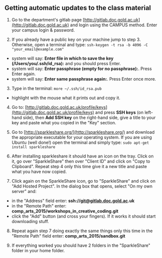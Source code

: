 ## Getting automatic updates to the class material

1. Go to the department's gitlab page [http://gitlab.doc.gold.ac.uk](http://gitlab.doc.gold.ac.uk) and login using the CAMPUS method. Enter your campus login & password.

2. If you already have a public key on your machine jump to step 3. Otherwise, open a terminal and type:
```ssh-keygen -t rsa -b 4096 -C "your_email@example.com"```
  * system will say: __Enter file in which to save the key (/Users/you/.ssh/id_rsa):__ and you should press Enter.
  * system will say: __Enter passphrase (empty for no passphrase):__. Press Enter again.
  * system will say: __Enter same passphrase again:__. Press Enter once more.

3. Type in the terminal:
```more ~/.ssh/id_rsa.pub```
  * highlight with the mouse what it prints out and copy it.

4. Go to: [http://gitlab.doc.gold.ac.uk/profile/keys](http://gitlab.doc.gold.ac.uk/profile/keys) and press __SSH keys__ (on left-hand side), then __Add SSH key__ on the right-hand side, give a title to your key and paste what you copied in the "Key" section.

5. Go to [http://sparkleshare.org/](http://sparkleshare.org/) and download the appropriate executable for your operating system. If you are using Ubuntu (well done!) open the terminal and simply type:
```sudo apt-get install sparkleshare```

6. After installing sparkleshare it should have an icon on the tray. Click on it, go over "SparkleShare" then over "Client ID" and click on "Copy to Clipboard". Repeat step 4 only this time give it a new title and paste what you have now copied.

7. Click again on the SparkleShare icon, go to "SparkleShare" and click on "Add Hosted Project". In the dialog box that opens, select "On my own server" and:
  * in the "Address" field enter: __ssh://git@gitlab.doc.gold.ac.uk__
  * in the "Remote Path" enter: __comp_arts_2015/workshops_in_creative_coding.git__
  * click the "Add" button (and cross your fingers). If it works it should start downloading stuff.

8. Repeat again step 7 doing exactly the same things only this time in the "Remote Path" field enter: __comp_arts_2015/sandbox.git__

9. If everything worked you should have 2 folders in the "SparkleShare" folder in your home folder.
